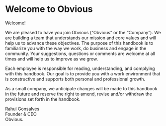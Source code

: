 # Welcome to Obvious

Welcome!

We are pleased to have you join Obvious \(“Obvious” or the “Company”\). We are building a team that understands our mission and core values and will help us to advance these objectives. The purpose of this handbook is to familiarize you with the way we work, do business and engage in the community. Your suggestions, questions or comments are welcome at all times and will help us to improve as we grow.

Each employee is responsible for reading, understanding, and complying with this handbook. Our goal is to provide you with a work environment that is constructive and supports both personal and professional growth.

As a small company, we anticipate changes will be made to this handbook in the future and reserve the right to amend, revise and/or withdraw the provisions set forth in the handbook.

Rahul Gonsalves  
Founder & CEO   
Obvious.

